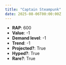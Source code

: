 ```yaml
---
title: "Captain Steampunk"
date: 2025-08-06T00:00:00Z
---
```

- **RAP**: 600
- **Value**: -1
- **Demand level**: -1
- **Trend**: -1
- **Projected?**: True
- **Hyped?**: True
- **Rare?**: True
